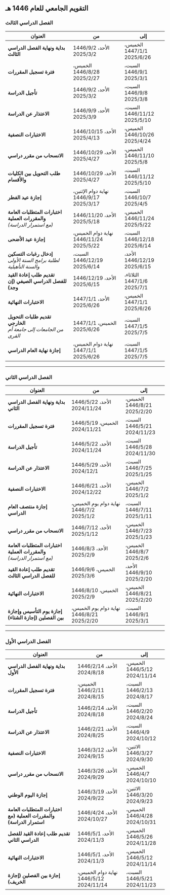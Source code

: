## التقويم الجامعي للعام 1446 هـ


### الفصل الدراسي الثالث

| **العنوان**                                                                                       | **من**                                                       | **إلى**                                                      |
|---------------------------------------------------------------------------------------------------|--------------------------------------------------------------|-------------------------------------------------------------|
| **بداية ونهاية الفصل الدراسي الثالث**                                                           | الأحد، 1446/9/2 <br/>2025/3/2                                  | الخميس، 1447/1/1 <br/>2025/6/26                               |
| **فترة تسجيل المقررات**                                                                          | الخميس، 1446/8/28 <br/>2025/2/27                               | السبت، 1446/9/1 <br/>2025/3/1                                 |
| **تأجيل الدراسة**                                                                                | الأحد، 1446/9/2 <br/>2025/3/2                                  | السبت، 1446/9/8 <br/>2025/3/8                                 |
| **الاعتذار عن الدراسة**                                                                          | الأحد، 1446/9/9 <br/>2025/3/9                                  | السبت، 1446/11/12 <br/>2025/5/10                              |
| **الاختبارات النصفية**                                                                           | الأحد، 1446/10/15 <br/>2025/4/13                               | الخميس، 1446/10/26 <br/>2025/4/24                             |
| **الانسحاب من مقرر دراسي**                                                                       | الأحد، 1446/10/29 <br/>2025/4/27                               | الخميس، 1446/11/10 <br/>2025/5/8                              |
| **طلب التحويل بين الكليات والأقسام**                                                             | الأحد، 1446/10/29 <br/>2025/4/27                               | السبت، 1446/11/12 <br/>2025/5/10                              |
| **إجازة عيد الفطر**                                                                              | نهاية دوام الإثنين، 1446/9/17 <br/>2025/3/17                  | السبت، 1446/10/7 <br/>2025/4/5                                |
| **اختبارات المتطلبات العامة والمقررات العملية** <br/>*(مع استمرار الدراسة)*                        | الأحد، 1446/11/20 <br/>2025/5/18                               | الخميس، 1446/11/24 <br/>2025/5/22                             |
| **إجازة عيد الأضحى**                                                                             | نهاية دوام الخميس، 1446/11/24 <br/>2025/5/22                  | السبت، 1446/12/18 <br/>2025/6/14                              |
| **إدخال رغبات التسكين** <br/>*لطلبة برامج السنة الأولى والسنة التأهيلية*                           | السبت، 1446/12/19 <br/>2025/6/14                               | الأحد، 1446/12/19 <br/>2025/6/15                              |
| **تقديم طلب إعادة القيد للفصل الدراسي الصيفي (إن وجد)**                                          | الأحد، 1446/12/19 <br/>2025/6/15                               | الثلاثاء، 1447/1/6 <br/>2025/7/1                              |
| **الاختبارات النهائية**                                                                          | الأحد، 1447/1/1 <br/>2025/6/26                                 | الخميس، 1447/1/1 <br/>2025/6/26                              |
| **تقديم طلبات التحويل الخارجي** <br/>*من الجامعات إلى جامعة أم القرى*                             | الخميس، 1447/1/1 <br/>2025/6/26                                | السبت، 1447/1/5 <br/>2025/7/5                                 |
| **إجازة نهاية العام الدراسي**                                                                    | نهاية دوام الخميس، 1447/1/1 <br/>2025/6/26                    | السبت، 1447/1/5 <br/>2025/7/5                                 |

---

### الفصل الدراسي الثاني

| **العنوان**                                                                                          | **من**                                                       | **إلى**                                                      |
|------------------------------------------------------------------------------------------------------|--------------------------------------------------------------|-------------------------------------------------------------|
| **بداية ونهاية الفصل الدراسي الثاني**                                                              | الأحد، 1446/5/22 <br/>2024/11/24                               | الخميس، 1446/8/21 <br/>2025/2/20                              |
| **فترة تسجيل المقررات**                                                                            | الخميس، 1446/5/19 <br/>2024/11/21                              | السبت، 1446/5/21 <br/>2024/11/23                              |
| **تأجيل الدراسة**                                                                                   | الأحد، 1446/5/22 <br/>2024/11/24                               | السبت، 1446/5/28 <br/>2024/11/30                              |
| **الاعتذار عن الدراسة**                                                                             | الأحد، 1446/5/29 <br/>2024/12/1                                | السبت، 1446/7/25 <br/>2025/1/25                               |
| **الاختبارات النصفية**                                                                              | الأحد، 1446/6/21 <br/>2024/12/22                               | الخميس، 1446/7/2 <br/>2025/1/2                                |
| **إجازة منتصف العام الدراسي**                                                                       | نهاية دوام يوم الخميس، 1446/7/2 <br/>2025/1/2                  | السبت، 1446/7/11 <br/>2025/1/11                               |
| **الانسحاب من مقرر دراسي**                                                                          | الأحد، 1446/7/12 <br/>2025/1/12                                | الخميس، 1446/7/23 <br/>2025/1/23                              |
| **اختبارات المتطلبات العامة والمقررات العملية** <br/>*(مع استمرار الدراسة)*                           | الأحد، 1446/8/3 <br/>2025/2/9                                  | الخميس، 1446/8/7 <br/>2025/2/6                                |
| **تقديم طلب إعادة القيد للفصل الدراسي الثالث**                                                      | الخميس، 1446/9/6 <br/>2025/3/6                                 | الأحد، 1446/9/10 <br/>2025/2/20                               |
| **الاختبارات النهائية**                                                                              | الخميس، 1446/8/10 <br/>2025/2/9                                | الخميس، 1446/8/21 <br/>2025/2/20                              |
| **إجازة يوم التأسيس وإجازة بين الفصلين (إجازة الشتاء)**                                             | نهاية دوام يوم الخميس، 1446/8/21 <br/>2025/2/20               | السبت، 1446/9/1 <br/>2025/3/1                                 |

---

### الفصل الدراسي الأول

| **العنوان**                                                                 | **من**                                           | **إلى**                                          |
|------------------------------------------------------------------------------|--------------------------------------------------|--------------------------------------------------|
| **بداية ونهاية الفصل الدراسي الأول**                                       | الأحد، 1446/2/14 <br/>2024/8/18                     | الخميس، 1446/5/12 <br/>2024/11/14                  |
| **فترة تسجيل المقررات**                                                     | الخميس، 1446/2/11 <br/>2024/8/15                    | السبت، 1446/2/13 <br/>2024/8/17                    |
| **تأجيل الدراسة**                                                           | الأحد، 1446/2/14 <br/>2024/8/18                     | السبت، 1446/2/20 <br/>2024/8/24                    |
| **الاعتذار عن الدراسة**                                                     | الأحد، 1446/2/21 <br/>2024/8/25                     | السبت، 1446/4/9 <br/>2024/10/12                    |
| **الاختبارات النصفية**                                                      | الأحد، 1446/3/12 <br/>2024/9/15                     | الاثنين، 1446/3/27 <br/>2024/9/30                  |
| **الانسحاب من مقرر دراسي**                                                  | الأحد، 1446/3/26 <br/>2024/9/29                     | الخميس، 1446/4/7 <br/>2024/10/10                   |
| **إجازة اليوم الوطني**                                                       | الأحد، 1446/3/19 <br/>2024/9/22                     | الاثنين، 1446/3/20 <br/>2024/9/23                  |
| **اختبارات المتطلبات العامة والمقررات العملية (مع استمرار الدراسة)**        | الأحد، 1446/4/24 <br/>2024/10/27                    | الخميس، 1446/4/28 <br/>2024/10/31                  |
| **تقديم طلب إعادة القيد للفصل الدراسي الثاني**                              | الأحد، 1446/5/1 <br/>2024/11/3                      | الخميس، 1446/5/26 <br/>2024/11/28                  |
| **الاختبارات النهائية**                                                     | الأحد، 1446/5/1 <br/>2024/11/3                      | الخميس، 1446/5/12 <br/>2024/11/14                  |
| **إجازة بين الفصلين (إجازة الخريف)**                                       | نهاية دوام الخميس، 1446/5/12 <br/>2024/11/14        | السبت، 1446/5/21 <br/>2024/11/23                   |
